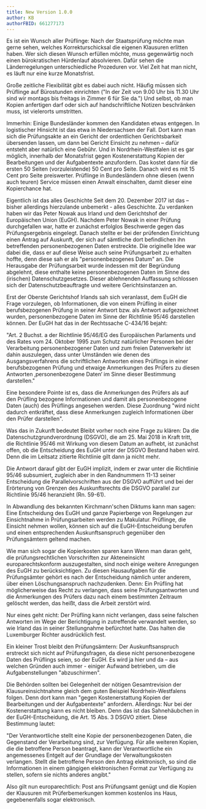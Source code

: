 ```yaml
---
title: New Version 1.0.0
author: KB
authorFBID: 661277173
---
```


Es ist ein Wunsch aller Prüflinge: Nach der Staatsprüfung möchte man gerne sehen, welches Korrekturschicksal die eigenen Klausuren erlitten haben. Wer sich diesen Wunsch erfüllen möchte, muss gegenwärtig noch einen bürokratischen Hürdenlauf absolvieren. Dafür sehen die Länderregelungen unterschiedliche Prozeduren vor. Viel Zeit hat man nicht, es läuft nur eine kurze Monatsfrist. 

Große zeitliche Flexibilität gibt es dabei auch nicht. Häufig müssen sich Prüflinge auf Bürostunden einrichten ("In der Zeit von 9.00 Uhr bis 11.30 Uhr sind wir montags bis freitags in Zimmer 6 für Sie da.") Und selbst, ob man Kopien anfertigen darf oder sich auf handschriftliche Notizen beschränken muss, ist vielerorts umstritten. 

Immerhin: Einige Bundesländer kommen den Kandidaten etwas entgegen. In logistischer Hinsicht ist das etwa in Niedersachsen der Fall. Dort kann man sich die Prüfungsakte an ein Gericht der ordentlichen Gerichtsbarkeit übersenden lassen, um dann bei Gericht Einsicht zu nehmen – dafür entsteht aber natürlich eine Gebühr. Und in Nordrhein-Westfalen ist es gar möglich, innerhalb der Monatsfrist gegen Kostenerstattung Kopien der Bearbeitungen und der Aufgabentexte anzufordern. Das kostet dann für die ersten 50 Seiten (vorzuleistende) 50 Cent pro Seite. Danach wird es mit 15 Cent pro Seite preiswerter. Prüflinge in Bundesländern ohne diesen (wenn auch teuren) Service müssen einen Anwalt einschalten, damit dieser eine Kopierchance hat.

Eigentlich ist das alles Geschichte
Seit dem 20. Dezember 2017 ist das – bisher allerdings hierzulande unbemerkt - alles Geschichte. Zu verdanken haben wir das Peter Nowak aus Irland und dem Gerichtshof der Europäischen Union (EuGH). Nachdem Peter Nowak in einer Prüfung durchgefallen war, hatte er zunächst erfolglos Beschwerde gegen das Prüfungsergebnis eingelegt. Danach stellte er bei der prüfenden Einrichtung einen Antrag auf Auskunft, der sich auf sämtliche dort befindlichen ihn betreffenden personenbezogenen Daten erstreckte. Die originelle Idee war dabei die, dass er auf diese Weise auch seine Prüfungsarbeit zu erhalten hoffte, denn diese sah er als "personenbezogenes Datum" an. Die Herausgabe der Prüfungsarbeit wurde indessen mit der Begründung abgelehnt, diese enthalte keine personenbezogenen Daten im Sinne des (irischen) Datenschutzgesetzes. Dieser ablehnenden Auffassung schlossen sich der Datenschutzbeauftragte und weitere Gerichtsinstanzen an. 

Erst der Oberste Gerichtshof Irlands sah sich veranlasst, dem EuGH die Frage vorzulegen, ob Informationen, die von einem Prüfling in einer berufsbezogenen Prüfung in seiner Antwort bzw. als Antwort aufgezeichnet wurden, personenbezogene Daten im Sinne der Richtlinie 95/46 darstellen können. Der EuGH hat das in der Rechtssache C-434/16 bejaht:

"Art. 2 Buchst. a der Richtlinie 95/46/EG des Europäischen Parlaments und des Rates vom 24. Oktober 1995 zum Schutz natürlicher Personen bei der Verarbeitung personenbezogener Daten und zum freien Datenverkehr ist dahin auszulegen, dass unter Umständen wie denen des Ausgangsverfahrens die schriftlichen Antworten eines Prüflings in einer berufsbezogenen Prüfung und etwaige Anmerkungen des Prüfers zu diesen Antworten ‚personenbezogene Daten‘ im Sinne dieser Bestimmung darstellen."

Eine besondere Pointe ist es, dass die Anmerkungen des Prüfers als auf den Prüfling bezogene Informationen und damit als personenbezogene Daten (auch) des Prüflings angesehen werden. Diese Zuordnung "wird nicht dadurch entkräftet, dass diese Anmerkungen zugleich Informationen über den Prüfer darstellen".

Was das in Zukunft bedeutet
Bleibt vorher noch eine Frage zu klären: Da die Datenschutzgrundverordnung (DSGVO), die am 25. Mai 2018 in Kraft tritt, die Richtlinie 95/46 mit Wirkung von diesem Datum an aufhebt, ist zunächst offen, ob die Entscheidung des EuGH unter der DSGVO Bestand haben wird. Denn die im Leitsatz zitierte Richtlinie gilt dann ja nicht mehr. 

Die Antwort darauf gibt der EuGH implizit, indem er zwar unter  die Richtlinie 95/46 subsumiert, zugleich aber in den Randnummern 11-13 seiner Entscheidung die Parallelvorschriften aus der DSGVO aufführt und bei der Erörterung von Grenzen des Auskunftsrechts die DSGVO parallel zur Richtlinie 95/46 heranzieht (Rn. 59-61).

In Abwandlung des bekannten Kirchmann'schen Diktums kann man sagen: Eine Entscheidung des EuGH und ganze Papierberge von Regelungen zur Einsichtnahme in Prüfungsarbeiten werden zu Makulatur. Prüflinge, die Einsicht nehmen wollen, können sich auf die EuGH-Entscheidung berufen und einen entsprechenden Auskunftsanspruch gegenüber den Prüfungsämtern geltend machen. 

Wie man sich sogar die Kopierkosten sparen kann
Wenn man daran geht, die prüfungsrechtlichen Vorschriften zur Akteneinsicht europarechtskonform auszugestalten, sind noch einige weitere Anregungen des EuGH zu berücksichtigen. Zu diesen Hausaufgaben für die Prüfungsämter gehört es nach der Entscheidung nämlich unter anderem, über einen Löschungsanspruch nachzudenken. Denn: Ein Prüfling hat möglicherweise das Recht zu verlangen, dass seine Prüfungsantworten und die Anmerkungen des Prüfers dazu nach einem bestimmten Zeitraum gelöscht werden, das heißt, dass die Arbeit zerstört wird. 

Nur eines geht nicht: Der Prüfling kann nicht verlangen, dass seine falschen Antworten im Wege der Berichtigung in zutreffende verwandelt werden, so wie Irland das in seiner Stellungnahme befürchtet hatte. Das halten die Luxemburger Richter ausdrücklich fest.

Ein kleiner Trost bleibt den Prüfungsämtern: Der Auskunftsanspruch erstreckt sich nicht auf Prüfungsfragen, da diese nicht personenbezogene Daten des Prüflings seien, so der EuGH. Es wird ja hier und da – aus welchen Gründen auch immer - einiger Aufwand betrieben, um die Aufgabenstellungen "abzuschirmen". 

Die Behörden sollten bei Gelegenheit der nötigen Gesamtrevision der Klausureinsichtnahme gleich dem guten Beispiel Nordrhein-Westfalens folgen. Denn dort kann man "gegen Kostenerstattung Kopien der Bearbeitungen und der Aufgabentexte" anfordern. Allerdings: Nur bei der Kostenerstattung kann es nicht bleiben. Denn das ist das Sahnehäubchen in der EuGH-Entscheidung, die Art. 15 Abs. 3 DSGVO zitiert. Diese Bestimmung lautet:

"Der Verantwortliche stellt eine Kopie der personenbezogenen Daten, die Gegenstand der Verarbeitung sind, zur Verfügung. Für alle weiteren Kopien, die die betroffene Person beantragt, kann der Verantwortliche ein angemessenes Entgelt auf der Grundlage der Verwaltungskosten verlangen. Stellt die betroffene Person den Antrag elektronisch, so sind die Informationen in einem gängigen elektronischen Format zur Verfügung zu stellen, sofern sie nichts anderes angibt."

Also gilt nun europarechtlich: Post ans Prüfungsamt genügt und die Kopien der Klausuren mit Prüferbemerkungen kommen kostenlos ins Haus,  gegebenenfalls sogar elektronisch.